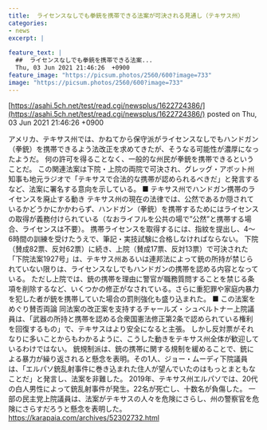 ```yaml
---
title:  ライセンスなしでも拳銃を携帯できる法案が可決される見通し（テキサス州）  
categories:
- news
excerpt: |
  
feature_text: |
  ##  ライセンスなしでも拳銃を携帯できる法案...
  Thu, 03 Jun 2021 21:46:26  +0900
feature_image: "https://picsum.photos/2560/600?image=733"
image: "https://picsum.photos/2560/600?image=733"
---
```


[https://asahi.5ch.net/test/read.cgi/newsplus/1622724386/](https://asahi.5ch.net/test/read.cgi/newsplus/1622724386/)
posted on Thu, 03 Jun 2021 21:46:26  +0900

<!--more-->

アメリカ、テキサス州では、かねてから保守派がライセンスなしでもハンドガン（拳銃）を携帯できるよう法改正を求めてきたが、そうなる可能性が濃厚になったようだ。 何の許可を得ることなく、一般的な州民が拳銃を携帯できるということだ。 この関連法案は下院・上院の両院で可決され、グレッグ・アボット州知事も地元ラジオで「テキサスで合法的な携帯が認められるべきだ」と発言するなど、法案に署名する意向を示している。 ■ テキサス州でハンドガン携帯のライセンスを廃止する動き テキサス州の現在の法律では、公然であるか隠されているかどうかにかかわらず、ハンドガン（拳銃）を携帯するためにはライセンスの取得が義務付けられている（なおライフルを公共の場で”公然”と携帯する場合、ライセンスは不要）。 携帯ライセンスを取得するには、指紋を提出し、4〜6時間の訓練を受けたうえで、筆記・実技試験に合格しなければならない。 下院（賛成82票、反対62票）に続き、上院（賛成17票、反対13票）で可決された「下院法案1927号」は、テキサス州あるいは連邦法によって銃の所持が禁じられていない限りは、ライセンスなしでもハンドガンの携帯を認める内容となっている。 ただし上院では、銃の携帯を理由に警官が職務質問することを禁じる条項を削除するなど、いくつかの修正がなされている。さらに重犯罪や家庭内暴力を犯した者が銃を携帯していた場合の罰則強化も盛り込まれた。 ■ この法案をめぐり賛否両論 同法案の改正案を支持するチャールズ・シュベルトナー上院議員は、「武器の所持と携帯を認める合衆国憲法修正第2条で認められている権利を回復するもの」で、テキサスはより安全になると主張。 しかし反対票がそれなりに多いことからもわかるように、こうした動きをテキサス州全体が歓迎しているわけではない。 銃規制派は、銃の携帯に関する規制を緩めることで、銃による暴力が繰り返されると懸念を表明。その1人、ジョー・ムーディ下院議員は、「エルパソ銃乱射事件に巻き込まれた住人が望んでいたのはもっとまともなことだ」と発言し、法案を非難した。 2019年、テキサス州エルパソでは、20代の白人男性によって銃乱射事件が発生。22名が死亡し、十数名が負傷した。 一部の民主党上院議員は、法案がテキサスの人々を危険にさらし、州の警察官を危険にさらすだろうと懸念を表明した。 https://karapaia.com/archives/52302732.html
